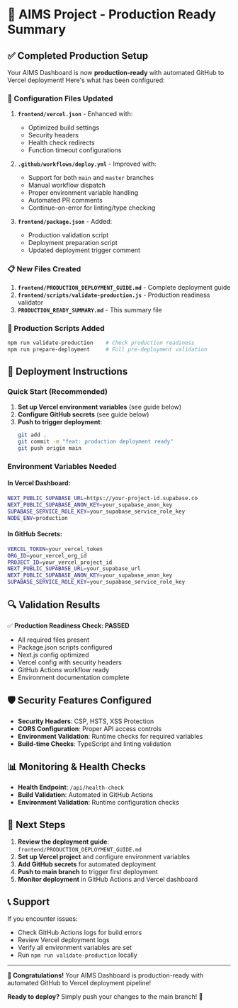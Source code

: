 # 🚀 AIMS Project - Production Ready Summary

## ✅ Completed Production Setup

Your AIMS Dashboard is now **production-ready** with automated GitHub to Vercel deployment! Here's what has been configured:

### 📁 Configuration Files Updated

1. **`frontend/vercel.json`** - Enhanced with:
   - Optimized build settings
   - Security headers
   - Health check redirects
   - Function timeout configurations

2. **`.github/workflows/deploy.yml`** - Improved with:
   - Support for both `main` and `master` branches
   - Manual workflow dispatch
   - Proper environment variable handling
   - Automated PR comments
   - Continue-on-error for linting/type checking

3. **`frontend/package.json`** - Added:
   - Production validation script
   - Deployment preparation script
   - Updated deployment trigger comment

### 📋 New Files Created

1. **`frontend/PRODUCTION_DEPLOYMENT_GUIDE.md`** - Complete deployment guide
2. **`frontend/scripts/validate-production.js`** - Production readiness validator
3. **`PRODUCTION_READY_SUMMARY.md`** - This summary file

### 🔧 Production Scripts Added

```bash
npm run validate-production    # Check production readiness
npm run prepare-deployment     # Full pre-deployment validation
```

## 🚀 Deployment Instructions

### Quick Start (Recommended)

1. **Set up Vercel environment variables** (see guide below)
2. **Configure GitHub secrets** (see guide below)  
3. **Push to trigger deployment**:
   ```bash
   git add .
   git commit -m "feat: production deployment ready"
   git push origin main
   ```

### Environment Variables Needed

#### In Vercel Dashboard:
```bash
NEXT_PUBLIC_SUPABASE_URL=https://your-project-id.supabase.co
NEXT_PUBLIC_SUPABASE_ANON_KEY=your_supabase_anon_key
SUPABASE_SERVICE_ROLE_KEY=your_supabase_service_role_key
NODE_ENV=production
```

#### In GitHub Secrets:
```bash
VERCEL_TOKEN=your_vercel_token
ORG_ID=your_vercel_org_id  
PROJECT_ID=your_vercel_project_id
NEXT_PUBLIC_SUPABASE_URL=your_supabase_url
NEXT_PUBLIC_SUPABASE_ANON_KEY=your_supabase_anon_key
SUPABASE_SERVICE_ROLE_KEY=your_supabase_service_role_key
```

## 🔍 Validation Results

✅ **Production Readiness Check: PASSED**

- All required files present
- Package.json scripts configured
- Next.js config optimized
- Vercel config with security headers
- GitHub Actions workflow ready
- Environment documentation complete

## 🛡️ Security Features Configured

- **Security Headers**: CSP, HSTS, XSS Protection
- **CORS Configuration**: Proper API access controls
- **Environment Validation**: Runtime checks for required variables
- **Build-time Checks**: TypeScript and linting validation

## 📊 Monitoring & Health Checks

- **Health Endpoint**: `/api/health-check`
- **Build Validation**: Automated in GitHub Actions
- **Environment Validation**: Runtime configuration checks

## 🎯 Next Steps

1. **Review the deployment guide**: `frontend/PRODUCTION_DEPLOYMENT_GUIDE.md`
2. **Set up Vercel project** and configure environment variables
3. **Add GitHub secrets** for automated deployment
4. **Push to main branch** to trigger first deployment
5. **Monitor deployment** in GitHub Actions and Vercel dashboard

## 📞 Support

If you encounter issues:
- Check GitHub Actions logs for build errors
- Review Vercel deployment logs
- Verify all environment variables are set
- Run `npm run validate-production` locally

---

**🎉 Congratulations!** Your AIMS Dashboard is production-ready with automated GitHub to Vercel deployment pipeline!

**Ready to deploy?** Simply push your changes to the main branch! 🚀
